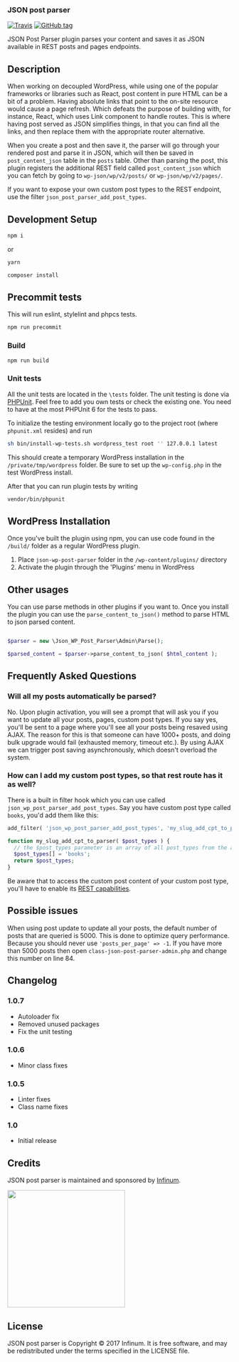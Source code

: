 ### JSON post parser

[![Travis](https://img.shields.io/travis/infinum/json-wp-post-parser.svg?style=for-the-badge)](https://github.com/infinum/json-wp-post-parser)
[![GitHub tag](https://img.shields.io/github/tag/infinum/json-wp-post-parser.svg?style=for-the-badge)](https://github.com/infinum/json-wp-post-parser)

JSON Post Parser plugin parses your content and saves it as JSON available in REST posts and pages endpoints.

## Description

When working on decoupled WordPress, while using one of the popular frameworks or libraries such as React, post content in pure HTML can be a bit of a problem. Having absolute links that point to the on-site resource would cause a page refresh. Which defeats the purpose of building with, for instance, React, which uses Link component to handle routes.
This is where having post served as JSON simplifies things, in that you can find all the links, and then replace them with the appropriate router alternative.

When you create a post and then save it, the parser will go through your rendered post and parse it in JSON, which will then be saved in `post_content_json` table in the `posts` table.
Other than parsing the post, this plugin registers the additional REST field called `post_content_json` which you can fetch by going to `wp-json/wp/v2/posts/` or `wp-json/wp/v2/pages/`.

If you want to expose your own custom post types to the REST endpoint, use the filter `json_post_parser_add_post_types`.

## Development Setup

```sh
npm i
```

or

```sh
yarn
```

```sh
composer install
```

## Precommit tests

This will run eslint, stylelint and phpcs tests.

```sh
npm run precommit
```

### Build

```sh
npm run build
```

### Unit tests

All the unit tests are located in the `\tests` folder. The unit testing is done via [PHPUnit](https://phpunit.de/). Feel free to add you own tests or check the existing one. You need to have at the most PHPUnit 6 for the tests to pass.

To initialize the testing environment locally go to the project root (where `phpunit.xml` resides) and run

```sh
sh bin/install-wp-tests.sh wordpress_test root '' 127.0.0.1 latest
```

This should create a temporary WordPress installation in the `/private/tmp/wordpress` folder. Be sure to set up the `wp-config.php` in the test WordPress install.

After that you can run plugin tests by writing

```sh
vendor/bin/phpunit
```

## WordPress Installation

Once you've built the plugin using npm, you can use code found in the `/build/` folder as a regular WordPress plugin.

1. Place `json-wp-post-parser` folder in the `/wp-content/plugins/` directory
2. Activate the plugin through the 'Plugins' menu in WordPress

## Other usages

You can use parse methods in other plugins if you want to. Once you install the plugin you can use the `parse_content_to_json()` method to parse HTML to json parsed content.

```php

$parser = new \Json_WP_Post_Parser\Admin\Parse();

$parsed_content = $parser->parse_content_to_json( $html_content );
```

## Frequently Asked Questions

### Will all my posts automatically be parsed?

No. Upon plugin activation, you will see a prompt that will ask you if you want to update all your posts, pages, custom post types.
If you say yes, you'll be sent to a page where you'll see all your posts being resaved using AJAX.
The reason for this is that someone can have 1000+ posts, and doing bulk upgrade would fail (exhausted memory, timeout etc.).
By using AJAX we can trigger post saving asynchronously, which doesn't overload the system.

### How can I add my custom post types, so that rest route has it as well?

There is a built in filter hook which you can use called `json_wp_post_parser_add_post_types`. Say you have custom post type called `books`,
you'd add them like this:

```php
add_filter( 'json_wp_post_parser_add_post_types', 'my_slug_add_cpt_to_parser' );

function my_slug_add_cpt_to_parser( $post_types ) {
  // the $post_types parameter is an array of all post_types from the api_fields_init() method.
  $post_types[] = 'books';
  return $post_types;
}
```

Be aware that to access the custom post content of your custom post type, you'll have to enable its [REST capabilities](https://developer.wordpress.org/rest-api/extending-the-rest-api/adding-rest-api-support-for-custom-content-types/).

## Possible issues

When using post update to update all your posts, the default number of posts that are queried is 5000. This is done to optimize query performance. Because you should never use `'posts_per_page' => -1`. If you have more than 5000 posts then open `class-json-post-parser-admin.php` and change this number on line 84.

## Changelog

### 1.0.7

* Autoloader fix
* Removed unused packages
* Fix the unit testing

### 1.0.6

* Minor class fixes

### 1.0.5

* Linter fixes
* Class name fixes

### 1.0

* Initial release

## Credits

JSON post parser is maintained and sponsored by
[Infinum](https://www.infinum.co).

<img src="https://infinum.co/infinum.png" width="264">

## License

JSON post parser is Copyright © 2017 Infinum. It is free software, and may be redistributed under the terms specified in the LICENSE file.
